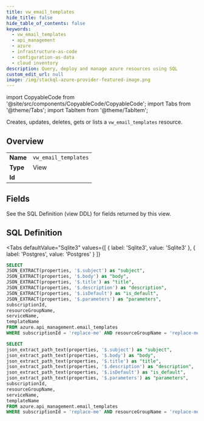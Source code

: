 ```yaml
--- 
title: vw_email_templates
hide_title: false
hide_table_of_contents: false
keywords:
  - vw_email_templates
  - api_management
  - azure
  - infrastructure-as-code
  - configuration-as-data
  - cloud inventory
description: Query, deploy and manage azure resources using SQL
custom_edit_url: null
image: /img/stackql-azure-provider-featured-image.png
---
```


import CopyableCode from '@site/src/components/CopyableCode/CopyableCode';
import Tabs from '@theme/Tabs';
import TabItem from '@theme/TabItem';

Creates, updates, deletes, gets or lists a <code>vw_email_templates</code> resource.

## Overview
<table><tbody>
<tr><td><b>Name</b></td><td><code>vw_email_templates</code></td></tr>
<tr><td><b>Type</b></td><td>View</td></tr>
<tr><td><b>Id</b></td><td><CopyableCode code="azure.api_management.vw_email_templates" /></td></tr>
</tbody></table>

## Fields

See the SQL Definition (view DDL) for fields returned by this view.

## SQL Definition

<Tabs
defaultValue="Sqlite3"
values={[
{ label: 'Sqlite3', value: 'Sqlite3' },
{ label: 'Postgres', value: 'Postgres' }
]}
>
<TabItem value="Sqlite3">

```sql
SELECT
JSON_EXTRACT(properties, '$.subject') as "subject",
JSON_EXTRACT(properties, '$.body') as "body",
JSON_EXTRACT(properties, '$.title') as "title",
JSON_EXTRACT(properties, '$.description') as "description",
JSON_EXTRACT(properties, '$.isDefault') as "is_default",
JSON_EXTRACT(properties, '$.parameters') as "parameters",
subscriptionId,
resourceGroupName,
serviceName,
templateName
FROM azure.api_management.email_templates
WHERE subscriptionId = 'replace-me' AND resourceGroupName = 'replace-me' AND serviceName = 'replace-me';
```

</TabItem>
<TabItem value="Postgres">

```sql
SELECT
json_extract_path_text(properties, '$.subject') as "subject",
json_extract_path_text(properties, '$.body') as "body",
json_extract_path_text(properties, '$.title') as "title",
json_extract_path_text(properties, '$.description') as "description",
json_extract_path_text(properties, '$.isDefault') as "is_default",
json_extract_path_text(properties, '$.parameters') as "parameters",
subscriptionId,
resourceGroupName,
serviceName,
templateName
FROM azure.api_management.email_templates
WHERE subscriptionId = 'replace-me' AND resourceGroupName = 'replace-me' AND serviceName = 'replace-me';
```

</TabItem>
</Tabs>
